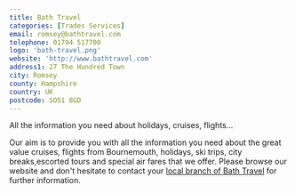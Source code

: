```yaml
---
title: Bath Travel
categories: [Trades Services]
email: romsey@bathtravel.com
telephone: 01794 517700
logo: 'bath-travel.png'
website: 'http://www.bathtravel.com'
address1: 27 The Hundred Town
city: Romsey
county: Hampshire
country: UK
postcode: SO51 8GD
---
```

All the information you need about holidays, cruises, flights...

Our aim is to provide you with all the information you need about the great value cruises, flights from Bournemouth, holidays, ski trips, city breaks,escorted tours and special air fares that we offer. Please browse our website and don't hesitate to contact your [local branch of Bath Travel]("http:/www.bathtravel.co.uk/branches.php?branch=242&x=11&y=8") for further information.
